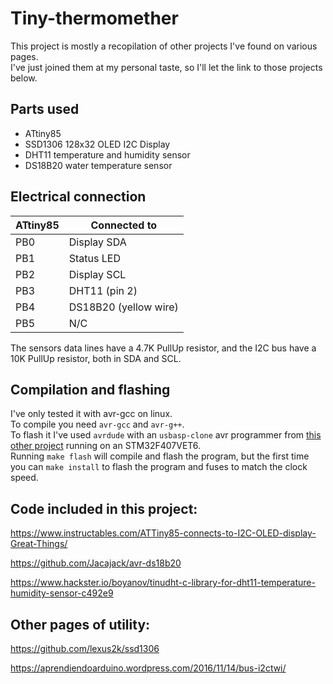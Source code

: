 # Tiny-thermomether

This project is mostly a recopilation of other projects I've found on various pages.  
I've just joined them at my personal taste, so I'll let the link to those projects below.  


## Parts used

+ ATtiny85
+ SSD1306 128x32 OLED I2C Display
+ DHT11 temperature and humidity sensor
+ DS18B20 water temperature sensor


## Electrical connection

ATtiny85  | Connected to
--------- | ---------------------
PB0       | Display SDA
PB1       | Status LED
PB2       | Display SCL
PB3       | DHT11 (pin 2)
PB4       | DS18B20 (yellow wire)
PB5       | N/C

The sensors data lines have a 4.7K PullUp resistor, and the I2C bus have a 10K PullUp resistor, both in SDA and SCL.

## Compilation and flashing

I've only tested it with avr-gcc on linux.  
To compile you need `avr-gcc` and `avr-g++`.  
To flash it I've used `avrdude` with an `usbasp-clone` avr programmer from [this other project](https://github.com/feer9/FASTUSBasp) running on an STM32F407VET6.  
Running `make flash` will compile and flash the program, but the first time you can `make install` to flash the program and fuses to match the clock speed.  

## Code included in this project:

https://www.instructables.com/ATTiny85-connects-to-I2C-OLED-display-Great-Things/

https://github.com/Jacajack/avr-ds18b20

https://www.hackster.io/boyanov/tinudht-c-library-for-dht11-temperature-humidity-sensor-c492e9


## Other pages of utility:

https://github.com/lexus2k/ssd1306

https://aprendiendoarduino.wordpress.com/2016/11/14/bus-i2ctwi/

